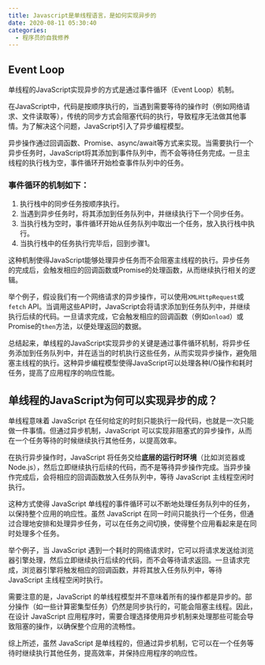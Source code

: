 ```yaml
---
title: Javascript是单线程语言，是如何实现异步的
date: 2020-08-11 05:30:40
categories:
  - 程序员的自我修养
---
```


## Event Loop

单线程的JavaScript实现异步的方式是通过事件循环（Event Loop）机制。

在JavaScript中，代码是按顺序执行的，当遇到需要等待的操作时（例如网络请求、文件读取等），传统的同步方式会阻塞代码的执行，导致程序无法做其他事情。为了解决这个问题，JavaScript引入了异步编程模型。

异步操作通过回调函数、Promise、async/await等方式来实现。当需要执行一个异步任务时，JavaScript将其添加到事件队列中，而不会等待任务完成。一旦主线程的执行栈为空，事件循环开始检查事件队列中的任务。

### 事件循环的机制如下：

1. 执行栈中的同步任务按顺序执行。
2. 当遇到异步任务时，将其添加到任务队列中，并继续执行下一个同步任务。
3. 当执行栈为空时，事件循环开始从任务队列中取出一个任务，放入执行栈中执行。
4. 当执行栈中的任务执行完毕后，回到步骤1。

这种机制使得JavaScript能够处理异步任务而不会阻塞主线程的执行。异步任务的完成后，会触发相应的回调函数或Promise的处理函数，从而继续执行相关的逻辑。

举个例子，假设我们有一个网络请求的异步操作，可以使用`XMLHttpRequest`或`fetch` API。当调用这些API时，JavaScript会将请求添加到任务队列中，并继续执行后续的代码。一旦请求完成，它会触发相应的回调函数（例如`onload`）或Promise的`then`方法，以便处理返回的数据。

总结起来，单线程的JavaScript实现异步的关键是通过事件循环机制，将异步任务添加到任务队列中，并在适当的时机执行这些任务，从而实现异步操作，避免阻塞主线程的执行。这种异步编程模型使得JavaScript可以处理各种I/O操作和耗时任务，提高了应用程序的响应性能。

## 单线程的JavaScript为何可以实现异步的成？

单线程意味着 JavaScript 在任何给定的时刻只能执行一段代码，也就是一次只能做一件事情。但通过异步机制，JavaScript 可以实现非阻塞式的异步操作，从而在一个任务等待的时候继续执行其他任务，以提高效率。

在执行异步操作时，JavaScript 将任务交给**底层的运行时环境**（比如浏览器或 Node.js），然后立即继续执行后续的代码，而不是等待异步操作完成。当异步操作完成后，会将相应的回调函数放入任务队列中，等待 JavaScript 主线程空闲时执行。

这种方式使得 JavaScript 单线程的事件循环可以不断地处理任务队列中的任务，以保持整个应用的响应性。虽然 JavaScript 在同一时间只能执行一个任务，但通过合理地安排和处理异步任务，可以在任务之间切换，使得整个应用看起来是在同时处理多个任务。

举个例子，当 JavaScript 遇到一个耗时的网络请求时，它可以将请求发送给浏览器引擎处理，然后立即继续执行后续的代码，而不会等待请求返回。一旦请求完成，浏览器引擎将触发相应的回调函数，并将其放入任务队列中，等待 JavaScript 主线程空闲时执行。

需要注意的是，JavaScript 的单线程模型并不意味着所有的操作都是异步的。部分操作（如一些计算密集型任务）仍然是同步执行的，可能会阻塞主线程。因此，在设计 JavaScript 应用程序时，需要合理选择使用异步机制来处理那些可能会导致阻塞的操作，以确保整个应用的流畅性。

综上所述，虽然 JavaScript 是单线程的，但通过异步机制，它可以在一个任务等待时继续执行其他任务，提高效率，并保持应用程序的响应性。
